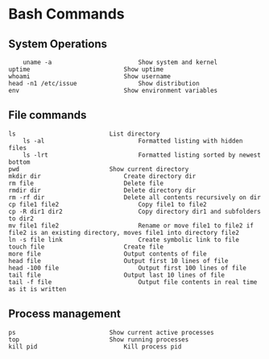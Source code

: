 # Bash Commands

## System Operations

    	uname -a 						Show system and kernel
	uptime							Show uptime
	whoami							Show username
	head -n1 /etc/issue					Show distribution
	env 							Show environment variables
	
## File commands

   	ls							List directory
    	ls -al							Formatted listing with hidden files
    	ls -lrt							Formatted listing sorted by newest bottom
	pwd							Show current directory
	mkdir dir						Create directory dir
	rm file							Delete file
	rmdir dir						Delete directory dir
	rm -rf dir						Delete all contents recursively on dir
	cp file1 file2						Copy file1 to file2
	cp -R dir1 dir2						Copy directory dir1 and subfolders to dir2
	mv file1 file2						Rename or move file1 to file2 if file2 is an existing directory, moves file1 into directory file2
	ln -s file link						Create symbolic link to file
	touch file						Create file
	more file						Output contents of file
	head file						Output first 10 lines of file
	head -100 file						Output first 100 lines of file
	tail file						Output last 10 lines of file
	tail -f file						Output file contents in real time as it is written

## Process management
	ps							Show current active processes
	top							Show running processes
	kill pid						Kill process pid


	
